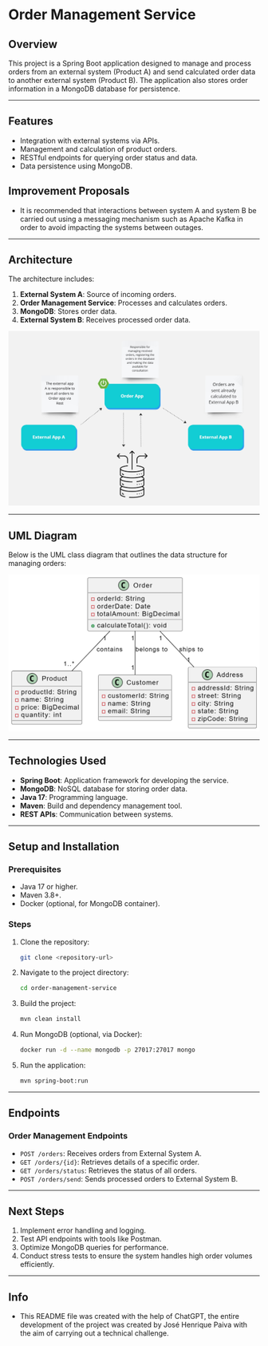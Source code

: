 # Order Management Service

## Overview
This project is a Spring Boot application designed to manage and process orders from an external system (Product A) and send calculated order data to another external system (Product B). The application also stores order information in a MongoDB database for persistence.

---

## Features
- Integration with external systems via APIs.
- Management and calculation of product orders.
- RESTful endpoints for querying order status and data.
- Data persistence using MongoDB.

## Improvement Proposals
- It is recommended that interactions between system A and system B be carried out using a messaging mechanism such as Apache Kafka in order to avoid impacting the systems between outages.

---

## Architecture
The architecture includes:
1. **External System A**: Source of incoming orders.
2. **Order Management Service**: Processes and calculates orders.
3. **MongoDB**: Stores order data.
4. **External System B**: Receives processed order data.

![Architecture Image](images/architecture.jpg)

---

## UML Diagram
Below is the UML class diagram that outlines the data structure for managing orders:

![UML Diagram Image](images/uml-diagram.png)

---

## Technologies Used
- **Spring Boot**: Application framework for developing the service.
- **MongoDB**: NoSQL database for storing order data.
- **Java 17**: Programming language.
- **Maven**: Build and dependency management tool.
- **REST APIs**: Communication between systems.

---

## Setup and Installation
### Prerequisites
- Java 17 or higher.
- Maven 3.8+.
- Docker (optional, for MongoDB container).

### Steps
1. Clone the repository:
   ```bash
   git clone <repository-url>
   ```

2. Navigate to the project directory:
   ```bash
   cd order-management-service
   ```

3. Build the project:
   ```bash
   mvn clean install
   ```

4. Run MongoDB (optional, via Docker):
   ```bash
   docker run -d --name mongodb -p 27017:27017 mongo
   ```

5. Run the application:
   ```bash
   mvn spring-boot:run
   ```

---

## Endpoints
### Order Management Endpoints
- `POST /orders`: Receives orders from External System A.
- `GET /orders/{id}`: Retrieves details of a specific order.
- `GET /orders/status`: Retrieves the status of all orders.
- `POST /orders/send`: Sends processed orders to External System B.

---

## Next Steps
1. Implement error handling and logging.
2. Test API endpoints with tools like Postman.
3. Optimize MongoDB queries for performance.
4. Conduct stress tests to ensure the system handles high order volumes efficiently.

---

## Info
- This README file was created with the help of ChatGPT, the entire development of the project was created by José Henrique Paiva with the aim of carrying out a technical challenge.
